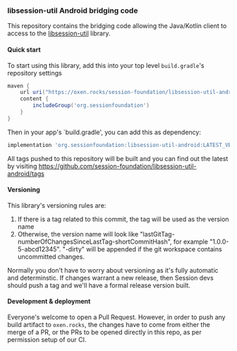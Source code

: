 ### libsession-util Android bridging code

This repository contains the bridging code allowing the Java/Kotlin client to access to the [libsession-util](https://github.com/session-foundation/libsession-util/) library.

#### Quick start

To start using this library, add this into your top level `build.gradle`'s repository settings

```gradle
maven {
    url uri("https://oxen.rocks/session-foundation/libsession-util-android/maven")
    content {
        includeGroup('org.sessionfoundation')
    }
}
```

Then in your app's `build.gradle', you can add this as dependency:

```gradle
implementation 'org.sessionfoundation:libsession-util-android:LATEST_VERSION_NUMBER'
```

All tags pushed to this repository will be built and you can find out the latest by visiting https://github.com/session-foundation/libsession-util-android/tags

#### Versioning

This library's versioning rules are:
1. If there is a tag related to this commit, the tag will be used as the version name
2. Otherwise, the version name will look like "lastGitTag-numberOfChangesSinceLastTag-shortCommitHash", for example "1.0.0-5-abcd12345". "-dirty" will be appended if the git workspace contains uncommitted changes.

Normally you don't have to worry about versioning as it's fully automatic and determinstic. If changes warrant a new release, then Session devs should push a tag and we'll have a formal release version built.

#### Development & deployment

Everyone's welcome to open a Pull Request. However, in order to push any build artifact to `oxen.rocks`, the changes have to come from either the merge of a PR, or the PRs to be opened directly in this repo, as per permission setup of our CI.
